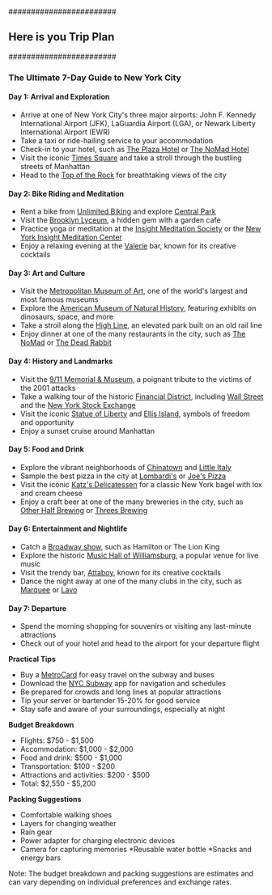 
########################
## Here is you Trip Plan
########################

### The Ultimate 7-Day Guide to New York City
#### Day 1: Arrival and Exploration
* Arrive at one of New York City's three major airports: John F. Kennedy International Airport (JFK), LaGuardia Airport (LGA), or Newark Liberty International Airport (EWR)
* Take a taxi or ride-hailing service to your accommodation
* Check-in to your hotel, such as [The Plaza Hotel](https://www.theplazany.com/) or [The NoMad Hotel](https://www.thenomadhotel.com/)  
* Visit the iconic [Times Square](https://www.timessquarenyc.org/) and take a stroll through the bustling streets of Manhattan
* Head to the [Top of the Rock](https://www.topoftherocknyc.com/) for breathtaking views of the city

#### Day 2: Bike Riding and Meditation
* Rent a bike from [Unlimited Biking](https://www.unlimitedbiking.com/) and explore [Central Park](https://www.centralparknyc.org/)    
* Visit the [Brooklyn Lyceum](https://www.brooklynlyceum.com/), a hidden gem with a garden cafe
* Practice yoga or meditation at the [Insight Meditation Society](https://www.insightmeditationcenter.org/) or the [New York Insight Meditation Center](https://www.nyimc.org/)
* Enjoy a relaxing evening at the [Valerie](https://www.valerienyc.com/) bar, known for its creative cocktails

#### Day 3: Art and Culture
* Visit the [Metropolitan Museum of Art](https://www.metmuseum.org/), one of the world's largest and most famous museums
* Explore the [American Museum of Natural History](https://www.amnh.org/), featuring exhibits on dinosaurs, space, and more
* Take a stroll along the [High Line](https://www.thehighline.org/), an elevated park built on an old rail line
* Enjoy dinner at one of the many restaurants in the city, such as [The NoMad](https://www.thenomadhotel.com/restaurant) or [The Dead Rabbit](https://www.deadrabbitnyc.com/)

#### Day 4: History and Landmarks
* Visit the [9/11 Memorial & Museum](https://www.911memorial.org/), a poignant tribute to the victims of the 2001 attacks
* Take a walking tour of the historic [Financial District](https://www.nycgo.com/neighborhoods/lower-manhattan/financial-district), including [Wall Street](https://www.nycgo.com/attractions/wall-street) and the [New York Stock Exchange](https://www.nyse.com/)
* Visit the iconic [Statue of Liberty](https://www.libertyellisfoundation.org/) and [Ellis Island](https://www.libertyellisfoundation.org/ellis-island/), symbols of freedom and opportunity
* Enjoy a sunset cruise around Manhattan

#### Day 5: Food and Drink
* Explore the vibrant neighborhoods of [Chinatown](https://www.nycgo.com/neighborhoods/lower-manhattan/chinatown) and [Little Italy](https://www.nycgo.com/neighborhoods/lower-manhattan/little-italy)
* Sample the best pizza in the city at [Lombardi's](https://www.lombardispizza.com/) or [Joe's Pizza](https://www.joespizzanyc.com/)   
* Visit the iconic [Katz's Delicatessen](https://www.katzsdelicatessen.com/) for a classic New York bagel with lox and cream cheese    
* Enjoy a craft beer at one of the many breweries in the city, such as [Other Half Brewing](https://www.otherhalfbrewing.com/) or [Threes Brewing](https://www.threesbrewing.com/)

#### Day 6: Entertainment and Nightlife
* Catch a [Broadway show](https://www.broadway.com/), such as Hamilton or The Lion King
* Explore the historic [Music Hall of Williamsburg](https://www.musichallofwilliamsburg.com/), a popular venue for live music
* Visit the trendy bar, [Attaboy](https://www.attaboy.com/), known for its creative cocktails
* Dance the night away at one of the many clubs in the city, such as [Marquee](https://www.marqueenyc.com/) or [Lavo](https://www.lavony.com/)

#### Day 7: Departure
* Spend the morning shopping for souvenirs or visiting any last-minute attractions
* Check out of your hotel and head to the airport for your departure flight

**Practical Tips**
* Buy a [MetroCard](https://www.mta.info/metrocard) for easy travel on the subway and buses
* Download the [NYC Subway](https://www.appstore.com/nycsubway) app for navigation and schedules
* Be prepared for crowds and long lines at popular attractions
* Tip your server or bartender 15-20% for good service
* Stay safe and aware of your surroundings, especially at night

**Budget Breakdown**
* Flights: $750 - $1,500
* Accommodation: $1,000 - $2,000
* Food and drink: $500 - $1,000
* Transportation: $100 - $200
* Attractions and activities: $200 - $500
* Total: $2,550 - $5,200

**Packing Suggestions**
* Comfortable walking shoes
* Layers for changing weather
* Rain gear
* Power adapter for charging electronic devices
* Camera for capturing memories
*Reusable water bottle
*Snacks and energy bars

Note: The budget breakdown and packing suggestions are estimates and can vary depending on individual preferences and exchange rates.  